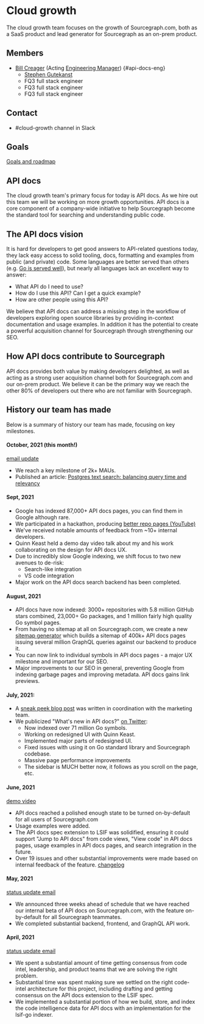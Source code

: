 # Cloud growth

The cloud growth team focuses on the growth of Sourcegraph.com, both as a SaaS product and lead generator for Sourcegraph as an on-prem product.

## Members

- [Bill Creager](../../../company/team/index.md#bill-creager) (Acting [Engineering Manager](../../roles.md#engineering-manager)) {#api-docs-eng}
  - [Stephen Gutekanst](../../../company/team/index.md#stephen-gutekanst)
  - FQ3 full stack engineer
  - FQ3 full stack engineer
  - FQ3 full stack engineer

## Contact

- #cloud-growth channel in Slack

## Goals

[Goals and roadmap](../../../company/strategy/cloud/growth/index.md)

## API docs

The cloud growth team's primary focus for today is API docs. As we hire out this team we will be working on more growth opportunities. API docs is a core component of a company-wide initiative to help Sourcegraph become the standard tool for searching and understanding public code.

## The API docs vision

It is hard for developers to get good answers to API-related questions today, they lack easy access to solid tooling, docs, formatting and examples from public (and private) code. Some languages are better served than others (e.g. [Go is served well](https://pkg.go.dev)), but nearly all languages lack an excellent way to answer:

- What API do I need to use?
- How do I use this API? Can I get a quick example?
- How are other people using this API?

We believe that API docs can address a missing step in the workflow of developers exploring open source libraries by providing in-context documentation and usage examples. In addition it has the potential to create a powerful acquisition channel for Sourcegraph through strengthening our SEO.

## How API docs contribute to Sourcegraph

API docs provides both value by making developers delighted, as well as acting as a strong user acquisition channel both for Sourcegraph.com and our on-prem product. We believe it can be the primary way we reach the other 80% of developers out there who are not familiar with Sourcegraph.

## History our team has made

Below is a summary of history our team has made, focusing on key milestones.

#### October, 2021 (this month!)

[email update](https://user-images.githubusercontent.com/3173176/137404711-02a48d1f-047c-431c-8fab-02439440f345.png)

* We reach a key milestone of 2k+ MAUs.
* Published an article: [Postgres text search: balancing query time and relevancy](https://about.sourcegraph.com/blog/postgres-text-search-balancing-query-time-and-relevancy/)

#### Sept, 2021

* Google has indexed 87,000+ API docs pages, you can find them in Google although rare.
* We participated in a hackathon, producing [better repo pages (YouTube)](https://youtu.be/sgqtPb8ubAw)
* We've received notable amounts of feedback from ~10+ internal developers.
* Quinn Keast held a demo day video talk about my and his work collaborating on the design for API docs UX.
* Due to incredibly slow Google indexing, we shift focus to two new avenues to de-risk:
  * Search-like integration
  * VS code integration
* Major work on the API docs search backend has been completed.

#### August, 2021

* API docs have now indexed: 3000+ repositories with 5.8 million GitHub stars combined, 23,000+ Go packages, and 1 million fairly high quality Go symbol pages.
* From having no sitemap at all on Sourcegraph.com, we create a new [sitemap generator](https://github.com/sourcegraph/sourcegraph/tree/main/cmd/sitemap) which builds a sitemap of 400k+ API docs pages issuing several million GraphQL queries against our backend to produce it.
* You can now link to individual symbols in API docs pages - a major UX milestone and important for our SEO.
* Major improvements to our SEO in general, preventing Google from indexing garbage pages and improving metadata. API docs gains link previews.

#### July, 2021:
  * A [sneak peek blog post](https://about.sourcegraph.com/blog/api-documentation-for-all-your-code/) was written in coordination with the marketing team.
  * We publicized "What's new in API docs?" [on Twitter](https://twitter.com/slimsag/status/1425998256039813123):
    * Now indexed over 71 million Go symbols.
    * Working on redesigned UI with Quinn Keast.
    * Implemented major parts of redesigned UI.
    * Fixed issues with using it on Go standard library and Sourcegraph codebase.
    * Massive page performance improvements
    * The sidebar is MUCH better now, it follows as you scroll on the page, etc.

#### June, 2021

[demo video](https://drive.google.com/file/d/126LLrQanXH7rHr0d8d_qvmnSpdefBa2V/view)

* API docs reached a polished enough state to be turned on-by-default for all users of Sourcegraph.com
* Usage examples were added.
* The API docs spec extension to LSIF was solidified, ensuring it could support "Jump to API docs" from code views, "View code" in API docs pages, usage examples in API docs pages, and search integration in the future.
* Over 19 issues and other substantial improvements were made based on internal feedback of the feature. [changelog](https://github.com/sourcegraph/sourcegraph/blob/main/CHANGELOG.md#api-docs-experimental)

#### May, 2021

[status update email](https://user-images.githubusercontent.com/3173176/119178234-46897500-ba22-11eb-84cd-cb05fd837921.png)

* We announced three weeks ahead of schedule that we have reached our internal beta of API docs on Sourcegraph.com, with the feature on-by-default for all Sourcegraph teammates.
* We completed substantial backend, frontend, and GraphQL API work.

#### April, 2021

[status update email](https://user-images.githubusercontent.com/3173176/119178044-09bd7e00-ba22-11eb-8463-7ea39295806b.png)

* We spent a substantial amount of time getting consensus from code intel, leadership, and product teams that we are solving the right problem.
* Substantial time was spent making sure we settled on the right code-intel architecture for this project, including drafting and getting consensus on the API docs extension to the LSIF spec.
* We implemented a substantial portion of how we build, store, and index the code intelligence data for API docs with an implementation for the lsif-go indexer.
